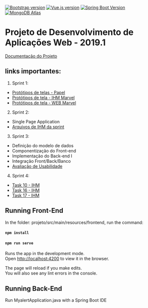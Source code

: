 [![Bootstrap version](https://img.shields.io/badge/bootstrap-4.3.x-563d7c.svg)](https://getbootstrap.com/docs/4.3/getting-started/introduction/)
[![Vue.js version](https://img.shields.io/badge/vue.js-3.7.0-4fc08d.svg)](https://vuejs.org/v2/guide/)
[![Spring Boot Version](https://img.shields.io/badge/spring%20boot-2.1.4-brightgreen.svg)](https://spring.io/guides/gs/spring-boot/)
[![MongoDB Atlas](https://img.shields.io/badge/mongoDB-atlas-13aa52.svg)](https://www.mongodb.com/)

# Projeto de Desenvolvimento de Aplicações Web - 2019.1

[Documentação do Projeto](https://github.com/fabioafreitas/Projeto_Desenvolvimento_Web/blob/master/Web-IHM-MyAlert.pdf)

## links importantes: 
1. Sprint 1:
  - [Protótipos de telas - Papel](https://drive.google.com/drive/folders/1U7h-68QPXF1d1G1QWx4O2X3_-EF4PnZc)
  - [Protótipos de tela - IHM Marvel](https://marvelapp.com/8d4chib)
  - [Protótipos de tela - WEB Marvel](https://marvelapp.com/4i90286)
  
 2. Sprint 2:
  - Single Page Application
  - [Arquivos de IHM da sprint](https://github.com/fabioafreitas/Projeto_Desenvolvimento_Web/tree/master/arquivos-ihm)
  
3. Sprint 3:
  - Definição do modelo de dados
  - Componentização do Front-end
  - Implementação do Back-end I
  - Integração Front/Back/Banco
  - [Avaliação de Usabilidade](https://docs.google.com/forms/d/e/1FAIpQLSdQzAIQfseZvHt6IrsVSS4tNF4cRZL-A8PSkQQm7GI6obcQYw/viewform)
  
4. Sprint 4:
  - [Task 10 - IHM](https://docs.google.com/document/d/1eW4HEi4riAPxemU5XjPSJO2pi8u4ll52QXxF3bMQgsc/edit)
  - [Task 16 - IHM](https://docs.google.com/document/d/1KNI_hE90SN9R3uyK5QdZ6UmKqxyeqiQ5NPfgviqaklU/edit)
  - [Task 17 - IHM](https://docs.google.com/document/d/1oywq4TdkCy-yOdA86Oy-wrLfhKjtNQwhz879e5hYY10/edit)
  

## Running Front-End

In the folder: projeto/src/main/resources/frontend, run the command:

#### `npm install`
#### `npm run serve`

Runs the app in the development mode.<br>
Open [http://localhost:4200](http://localhost:4200) to view it in the browser.

The page will reload if you make edits.<br>
You will also see any lint errors in the console.

## Running Back-End

Run MyalertApplication.java with a Spring Boot IDE



